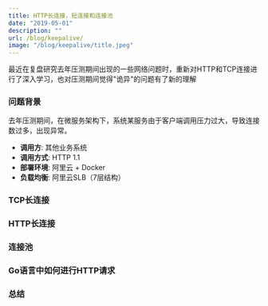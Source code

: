 ```yaml
---
title: HTTP长连接，短连接和连接池
date: "2019-05-01"
description: ""
url: /blog/keepalive/
image: "/blog/keepalive/title.jpeg"
---
```

最近在复盘研究去年压测期间出现的一些网络问题时，重新对HTTP和TCP连接进行了深入学习，也对压测期间觉得"诡异"的问题有了新的理解
<!--more-->
### 问题背景
去年压测期间，在微服务架构下，系统某服务由于客户端调用压力过大，导致连接数过多，出现异常。
* **调用方**: 其他业务系统
* **调用方式**: HTTP 1.1
* **部署环境**: 阿里云 + Docker
* **负载均衡**: 阿里云SLB（7层结构）




### TCP长连接
### HTTP长连接
### 连接池
### Go语言中如何进行HTTP请求
### 总结




